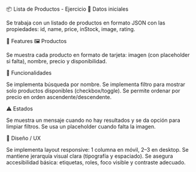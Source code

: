 📦 Lista de Productos - Ejercicio
📌 Datos iniciales

Se trabaja con un listado de productos en formato JSON con las propiedades:
id, name, price, inStock, image, rating.

🚀 Features
🖼️ Productos

Se muestra cada producto en formato de tarjeta: imagen (con placeholder si falta), nombre, precio y disponibilidad.

🔎 Funcionalidades

Se implementa búsqueda por nombre.
Se implementa filtro para mostrar solo productos disponibles (checkbox/toggle).
Se permite ordenar por precio en orden ascendente/descendente.

⚠️ Estados

Se muestra un mensaje cuando no hay resultados y se da opción para limpiar filtros.
Se usa un placeholder cuando falta la imagen.

🎨 Diseño / UX

Se implementa layout responsive: 1 columna en móvil, 2–3 en desktop.
Se mantiene jerarquía visual clara (tipografía y espaciado).
Se asegura accesibilidad básica: etiquetas, roles, foco visible y contraste adecuado.
